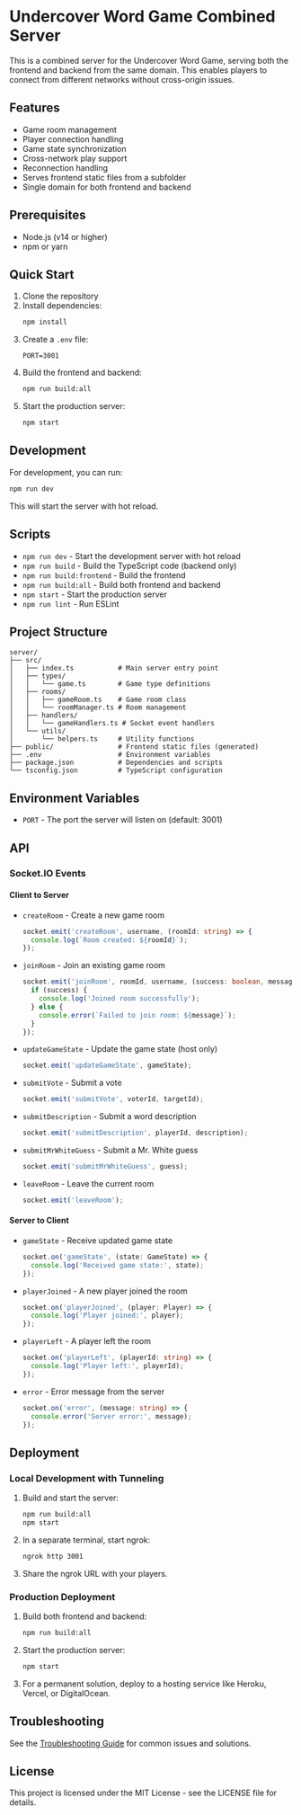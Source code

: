 # Undercover Word Game Combined Server

This is a combined server for the Undercover Word Game, serving both the frontend and backend from the same domain. This enables players to connect from different networks without cross-origin issues.

## Features

- Game room management
- Player connection handling
- Game state synchronization
- Cross-network play support
- Reconnection handling
- Serves frontend static files from a subfolder
- Single domain for both frontend and backend

## Prerequisites

- Node.js (v14 or higher)
- npm or yarn

## Quick Start

1. Clone the repository
2. Install dependencies:
   ```bash
   npm install
   ```
3. Create a `.env` file:
   ```
   PORT=3001
   ```
4. Build the frontend and backend:
   ```bash
   npm run build:all
   ```
5. Start the production server:
   ```bash
   npm start
   ```

## Development

For development, you can run:
```bash
npm run dev
```

This will start the server with hot reload.

## Scripts

- `npm run dev` - Start the development server with hot reload
- `npm run build` - Build the TypeScript code (backend only)
- `npm run build:frontend` - Build the frontend
- `npm run build:all` - Build both frontend and backend
- `npm start` - Start the production server
- `npm run lint` - Run ESLint

## Project Structure

```
server/
├── src/
│   ├── index.ts           # Main server entry point
│   ├── types/
│   │   └── game.ts        # Game type definitions
│   ├── rooms/
│   │   ├── gameRoom.ts    # Game room class
│   │   └── roomManager.ts # Room management
│   ├── handlers/
│   │   └── gameHandlers.ts # Socket event handlers
│   └── utils/
│       └── helpers.ts     # Utility functions
├── public/                # Frontend static files (generated)
├── .env                   # Environment variables
├── package.json           # Dependencies and scripts
└── tsconfig.json          # TypeScript configuration
```

## Environment Variables

- `PORT` - The port the server will listen on (default: 3001)

## API

### Socket.IO Events

#### Client to Server

- `createRoom` - Create a new game room
  ```typescript
  socket.emit('createRoom', username, (roomId: string) => {
    console.log(`Room created: ${roomId}`);
  });
  ```

- `joinRoom` - Join an existing game room
  ```typescript
  socket.emit('joinRoom', roomId, username, (success: boolean, message?: string) => {
    if (success) {
      console.log('Joined room successfully');
    } else {
      console.error(`Failed to join room: ${message}`);
    }
  });
  ```

- `updateGameState` - Update the game state (host only)
  ```typescript
  socket.emit('updateGameState', gameState);
  ```

- `submitVote` - Submit a vote
  ```typescript
  socket.emit('submitVote', voterId, targetId);
  ```

- `submitDescription` - Submit a word description
  ```typescript
  socket.emit('submitDescription', playerId, description);
  ```

- `submitMrWhiteGuess` - Submit a Mr. White guess
  ```typescript
  socket.emit('submitMrWhiteGuess', guess);
  ```

- `leaveRoom` - Leave the current room
  ```typescript
  socket.emit('leaveRoom');
  ```

#### Server to Client

- `gameState` - Receive updated game state
  ```typescript
  socket.on('gameState', (state: GameState) => {
    console.log('Received game state:', state);
  });
  ```

- `playerJoined` - A new player joined the room
  ```typescript
  socket.on('playerJoined', (player: Player) => {
    console.log('Player joined:', player);
  });
  ```

- `playerLeft` - A player left the room
  ```typescript
  socket.on('playerLeft', (playerId: string) => {
    console.log('Player left:', playerId);
  });
  ```

- `error` - Error message from the server
  ```typescript
  socket.on('error', (message: string) => {
    console.error('Server error:', message);
  });
  ```

## Deployment

### Local Development with Tunneling

1. Build and start the server:
   ```bash
   npm run build:all
   npm start
   ```

2. In a separate terminal, start ngrok:
   ```bash
   ngrok http 3001
   ```

3. Share the ngrok URL with your players.

### Production Deployment

1. Build both frontend and backend:
   ```bash
   npm run build:all
   ```

2. Start the production server:
   ```bash
   npm start
   ```

3. For a permanent solution, deploy to a hosting service like Heroku, Vercel, or DigitalOcean.

## Troubleshooting

See the [Troubleshooting Guide](../websocket-server-troubleshooting.md) for common issues and solutions.

## License

This project is licensed under the MIT License - see the LICENSE file for details.